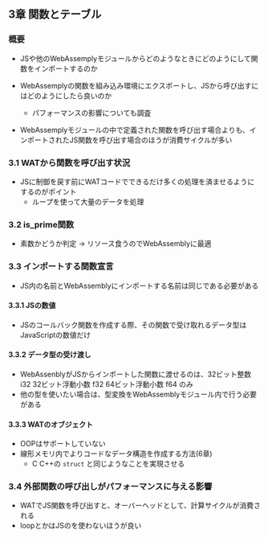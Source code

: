 ## 3章 関数とテーブル
### 概要
- JSや他のWebAssemplyモジュールからどのようなときにどのようにして関数をインポートするのか
- WebAssemplyの関数を組み込み環境にエクスポートし、JSから呼び出すにはどのようにしたら良いのか
  - パフォーマンスの影響についても調査

- WebAssemplyモジュールの中で定義された関数を呼び出す場合よりも、インポートされたJS関数を呼び出す場合のほうが消費サイクルが多い

### 3.1 WATから関数を呼び出す状況
- JSに制御を戻す前にWATコードでできるだけ多くの処理を済ませるようにするのがポイント
  - ループを使って大量のデータを処理

### 3.2 is_prime関数
- 素数かどうか判定 -> リソース食うのでWebAssemblyに最適

### 3.3 インポートする関数宣言
- JS内の名前とWebAssemblyにインポートする名前は同じである必要がある
#### 3.3.1 JSの数値
- JSのコールバック関数を作成する際、その関数で受け取れるデータ型はJavaScriptの数値だけ

#### 3.3.2 データ型の受け渡し
- WebAssenblyがJSからインポートした関数に渡せるのは、32ビット整数 i32 32ビット浮動小数 f32 64ビット浮動小数 f64 のみ
- 他の型を使いたい場合は、型変換をWebAssemblyモジュール内で行う必要がある

#### 3.3.3 WATのオブジェクト
- OOPはサポートしていない
- 線形メモリ内でよりコードなデータ構造を作成する方法(6章)
  - C C++の `struct` と同じようなことを実現させる

### 3.4 外部関数の呼び出しがパフォーマンスに与える影響
- WATでJS関数を呼び出すと、オーバーヘッドとして、計算サイクルが消費される
- loopとかはJSのを使わないほうが良い

